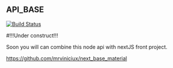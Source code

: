 ## API_BASE

[![Build Status](https://api.travis-ci.com/mrviniciux/api_base.svg?branch=main)](https://travis-ci.org/joemccann/dillinger)

#!!!Under construct!!!

Soon you will can combine this node api with nextJS front project.

https://github.com/mrviniciux/next_base_material
